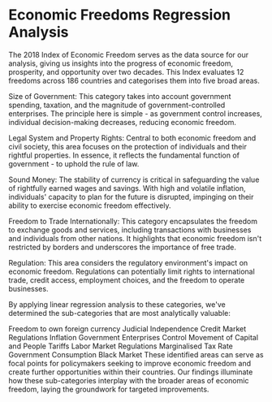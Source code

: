# Economic Freedoms Regression Analysis

The 2018 Index of Economic Freedom serves as the data source for our analysis, giving us insights into the progress of economic freedom, prosperity, and opportunity over two decades. This Index evaluates 12 freedoms across 186 countries and categorises them into five broad areas.

Size of Government: This category takes into account government spending, taxation, and the magnitude of government-controlled enterprises. The principle here is simple - as government control increases, individual decision-making decreases, reducing economic freedom.

Legal System and Property Rights: Central to both economic freedom and civil society, this area focuses on the protection of individuals and their rightful properties. In essence, it reflects the fundamental function of government - to uphold the rule of law.

Sound Money: The stability of currency is critical in safeguarding the value of rightfully earned wages and savings. With high and volatile inflation, individuals' capacity to plan for the future is disrupted, impinging on their ability to exercise economic freedom effectively.

Freedom to Trade Internationally: This category encapsulates the freedom to exchange goods and services, including transactions with businesses and individuals from other nations. It highlights that economic freedom isn't restricted by borders and underscores the importance of free trade.

Regulation: This area considers the regulatory environment's impact on economic freedom. Regulations can potentially limit rights to international trade, credit access, employment choices, and the freedom to operate businesses.

By applying linear regression analysis to these categories, we've determined the sub-categories that are most analytically valuable:

Freedom to own foreign currency
Judicial Independence
Credit Market Regulations
Inflation
Government Enterprises
Control Movement of Capital and People
Tariffs
Labor Market Regulations
Marginalised Tax Rate
Government Consumption
Black Market
These identified areas can serve as focal points for policymakers seeking to improve economic freedom and create further opportunities within their countries. Our findings illuminate how these sub-categories interplay with the broader areas of economic freedom, laying the groundwork for targeted improvements.
